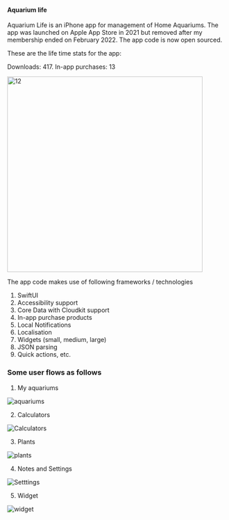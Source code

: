 #### Aquarium life

Aquarium Life is an iPhone app for management of Home Aquariums. The app was launched on Apple App Store in 2021 but removed after my membership ended on February 2022. The app code is now open sourced.

These are the life time stats for the app:

Downloads: 417. In-app purchases: 13


<img width="450" alt="12" src="https://user-images.githubusercontent.com/62758655/161531419-a32fe8d2-919b-405e-8e31-1444504e3246.png">




The app code makes use of following frameworks / technologies
1. SwiftUI
2. Accessibility support
3. Core Data with Cloudkit support
4. In-app purchase products
5. Local Notifications
6. Localisation
7. Widgets (small, medium, large)
8. JSON parsing
9. Quick actions, etc.


### Some user flows as follows
1. My aquariums
 
![aquariums](https://user-images.githubusercontent.com/62758655/161529870-08c5500e-2a88-4971-9ae7-f6ddde297944.gif)

2. Calculators
 
![Calculators](https://user-images.githubusercontent.com/62758655/161529910-b30bd165-4cf3-4c22-9e2a-b88ed9f4b57c.gif)

3. Plants
 
![plants](https://user-images.githubusercontent.com/62758655/161529953-631095c4-651c-4c20-b040-e2f6b140b474.gif)

4. Notes and Settings
 
![Setttings](https://user-images.githubusercontent.com/62758655/161530012-c8de0519-5ff4-47c8-a46e-fba5c92399fa.gif)

5. Widget
 
![widget](https://user-images.githubusercontent.com/62758655/161530030-2ba76389-f3f9-435e-b916-06ae1b8c8b43.gif)
